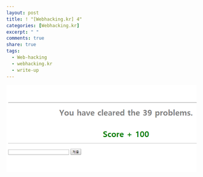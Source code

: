 ```yaml
---
layout: post
title: ! "[Webhacking.kr] 4"
categories: [Webhacking.kr]
excerpt: " "
comments: true
share: true
tags:
  - Web-hacking
  - webhacking.kr
  - write-up
---
```


![](/assets/posts/webhackingkr/39_clear.png)


